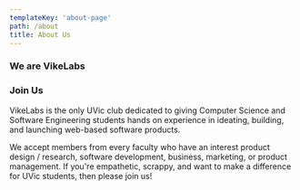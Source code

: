 ```yaml
---
templateKey: 'about-page'
path: /about
title: About Us
---
```

### We are VikeLabs

### Join Us
VikeLabs is the only UVic club dedicated to giving Computer Science and Software Engineering students hands on experience in ideating, building, and launching web-based software products.

We accept members from every faculty who have an interest product design / research, software development, business, marketing, or product management. 
If you're empathetic, scrappy, and want to make a difference for UVic students, then please join us!
